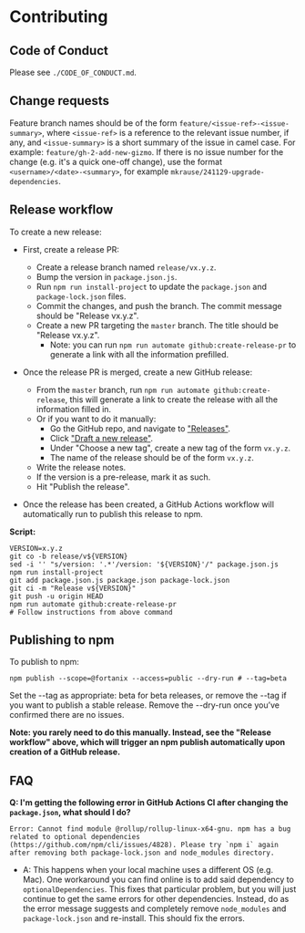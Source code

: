 
# Contributing

## Code of Conduct

Please see `./CODE_OF_CONDUCT.md`.


## Change requests

Feature branch names should be of the form `feature/<issue-ref>-<issue-summary>`, where `<issue-ref>` is a reference
to the relevant issue number, if any, and `<issue-summary>` is a short summary of the issue in camel case. For example:
`feature/gh-2-add-new-gizmo`. If there is no issue number for the change (e.g. it's a quick one-off change), use the
format `<username>/<date>-<summary>`, for example `mkrause/241129-upgrade-dependencies`.


## Release workflow

To create a new release:

- First, create a release PR:
  - Create a release branch named `release/vx.y.z`.
  - Bump the version in `package.json.js`.
  - Run `npm run install-project` to update the `package.json` and `package-lock.json` files.
  - Commit the changes, and push the branch. The commit message should be "Release vx.y.z".
  - Create a new PR targeting the `master` branch. The title should be "Release vx.y.z".
    - Note: you can run `npm run automate github:create-release-pr` to generate a link with all the information
      prefilled.

- Once the release PR is merged, create a new GitHub release:
  - From the `master` branch, run `npm run automate github:create-release`, this will generate a link to create the
    release with all the information filled in.
  - Or if you want to do it manually:
    - Go the GitHub repo, and navigate to ["Releases"](https://github.com/fortanix/baklava/releases).
    - Click ["Draft a new release"](https://github.com/fortanix/baklava/releases/new).
    - Under "Choose a new tag", create a new tag of the form `vx.y.z`.
    - The name of the release should be of the form `vx.y.z`.
  - Write the release notes.
  - If the version is a pre-release, mark it as such.
  - Hit "Publish the release".

- Once the release has been created, a GitHub Actions workflow will automatically run to publish this release to npm.


**Script:**

```shell
VERSION=x.y.z
git co -b release/v${VERSION}
sed -i '' "s/version: '.*'/version: '${VERSION}'/" package.json.js
npm run install-project
git add package.json.js package.json package-lock.json
git ci -m "Release v${VERSION}"
git push -u origin HEAD
npm run automate github:create-release-pr
# Follow instructions from above command
```

## Publishing to npm

To publish to npm:

```shell
npm publish --scope=@fortanix --access=public --dry-run # --tag=beta
```

Set the --tag as appropriate: beta for beta releases, or remove the --tag if you want to publish a stable release. Remove the --dry-run once you’ve confirmed there are no issues.

**Note: you rarely need to do this manually. Instead, see the "Release workflow" above, which will trigger an npm publish automatically upon creation of a GitHub release.**


## FAQ

**Q: I'm getting the following error in GitHub Actions CI after changing the `package.json`, what should I do?**

```
Error: Cannot find module @rollup/rollup-linux-x64-gnu. npm has a bug related to optional dependencies (https://github.com/npm/cli/issues/4828). Please try `npm i` again after removing both package-lock.json and node_modules directory.
```

- A: This happens when your local machine uses a different OS (e.g. Mac). One workaround you can find online is to add said dependency to `optionalDependencies`. This fixes that particular problem, but you will just continue to get the same errors for other dependencies. Instead, do as the error message suggests and completely remove `node_modules` and `package-lock.json` and re-install. This should fix the errors.

